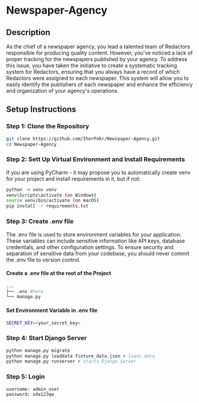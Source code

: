 # Newspaper-Agency

## Description
As the chief of a newspaper agency, you lead a talented team of Redactors responsible for producing quality content.
However, you've noticed a lack of proper tracking for the newspapers published by your agency. To address this issue, 
you have taken the initiative to create a systematic tracking system for Redactors, ensuring that you always have a 
record of which Redactors were assigned to each newspaper. This system will allow you to easily identify the publishers 
of each newspaper and enhance the efficiency and organization of your agency's operations.

## Setup Instructions

### Step 1: Clone the Repository
```bash
git clone https://github.com/IhorPokr/Newspaper-Agency.git
cd Newspaper-Agency
```

### Step 2: Sett Up Virtual Environment and Install Requirements
If you are using PyCharm - it may propose you to automatically create venv for your project and install requirements
in it, but if not:
```bash
python -m venv venv
venv\Scripts\activate (on Windows)
source venv/bin/activate (on macOS)
pip install -r requirements.txt
```

### Step 3: Create .env file
The .env file is used to store environment variables for your application. These variables can include sensitive
information like API keys, database credentials, and other configuration settings. To ensure security and separation 
of sensitive data from your codebase, you should never commit the .env file to version control.


#### Create a .env file at the root of the Project
```bash
...
├── .env #here
└── manage.py
```

#### Set Environment Variable in .env file
```bash
SECRET_KEY=<your_secret_key>
```


### Step 4: Start Django Server

```bash
python manage.py migrate
python manage.py loaddata fixture_data.json # loads data
python manage.py runserver # starts Django Server
```

### Step 5: Login
```
username: admin_user
password: xde123qw
```
